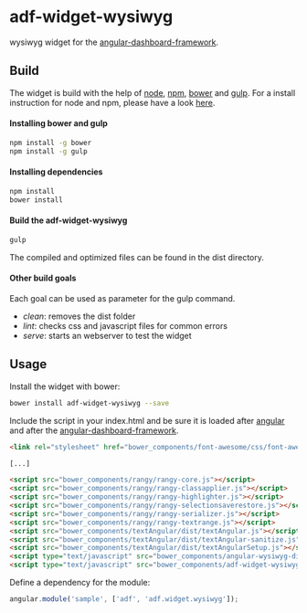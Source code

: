 # adf-widget-wysiwyg

wysiwyg widget for the [angular-dashboard-framework](https://github.com/sdorra/angular-dashboard-framework).

## Build

The widget is build with the help of [node](https://nodejs.org/), [npm](https://www.npmjs.com/), [bower](http://bower.io/) and [gulp](http://gulpjs.com/). For a install instruction for node and npm, please have a look [here](https://docs.npmjs.com/getting-started/installing-node).

#### Installing bower and gulp

```bash
npm install -g bower
npm install -g gulp
```

#### Installing dependencies

```bash
npm install
bower install
```

#### Build the adf-widget-wysiwyg

```bash
gulp
```

The compiled and optimized files can be found in the dist directory.

#### Other build goals

Each goal can be used as parameter for the gulp command.

* *clean*: removes the dist folder
* *lint*: checks css and javascript files for common errors
* *serve*: starts an webserver to test the widget

## Usage

Install the widget with bower:

```bash
bower install adf-widget-wysiwyg --save
```

Include the script in your index.html and be sure it is loaded after [angular](https://angularjs.org/) and after the [angular-dashboard-framework](https://github.com/sdorra/angular-dashboard-framework).

```html
<link rel="stylesheet" href="bower_components/font-awesome/css/font-awesome.min.css">

[...]

<script src="bower_components/rangy/rangy-core.js"></script>
<script src="bower_components/rangy/rangy-classapplier.js"></script>
<script src="bower_components/rangy/rangy-highlighter.js"></script>
<script src="bower_components/rangy/rangy-selectionsaverestore.js"></script>
<script src="bower_components/rangy/rangy-serializer.js"></script>
<script src="bower_components/rangy/rangy-textrange.js"></script>
<script src="bower_components/textAngular/dist/textAngular.js"></script>
<script src="bower_components/textAngular/dist/textAngular-sanitize.js"></script>
<script src="bower_components/textAngular/dist/textAngularSetup.js"></script>
<script type="text/javascript" src="bower_components/angular-wysiwyg-directive/wysiwyg.js"></script>
<script type="text/javascript" src="bower_components/adf-widget-wysiwyg/dist/adf-widget-wysiwyg.min.js"></script>
```

Define a dependency for the module:

```javascript
angular.module('sample', ['adf', 'adf.widget.wysiwyg']);
```
